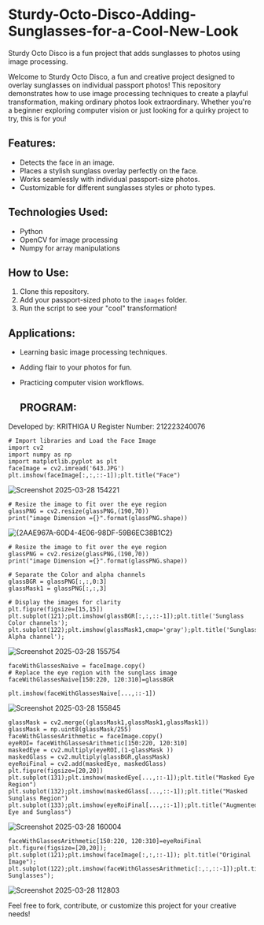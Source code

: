 # Sturdy-Octo-Disco-Adding-Sunglasses-for-a-Cool-New-Look

Sturdy Octo Disco is a fun project that adds sunglasses to photos using image processing.

Welcome to Sturdy Octo Disco, a fun and creative project designed to overlay sunglasses on individual passport photos! This repository demonstrates how to use image processing techniques to create a playful transformation, making ordinary photos look extraordinary. Whether you're a beginner exploring computer vision or just looking for a quirky project to try, this is for you!

## Features:
- Detects the face in an image.
- Places a stylish sunglass overlay perfectly on the face.
- Works seamlessly with individual passport-size photos.
- Customizable for different sunglasses styles or photo types.

## Technologies Used:
- Python
- OpenCV for image processing
- Numpy for array manipulations

## How to Use:
1. Clone this repository.
2. Add your passport-sized photo to the `images` folder.
3. Run the script to see your "cool" transformation!

## Applications:
- Learning basic image processing techniques.
- Adding flair to your photos for fun.
- Practicing computer vision workflows.

  ## PROGRAM:
Developed by: KRITHIGA U
Register Number: 212223240076

```
# Import libraries and Load the Face Image
import cv2
import numpy as np
import matplotlib.pyplot as plt
faceImage = cv2.imread('643.JPG')
plt.imshow(faceImage[:,:,::-1]);plt.title("Face")
```

![Screenshot 2025-03-28 154221](https://github.com/user-attachments/assets/33b51c90-9e70-4e42-8b89-256a04660d52)

```
# Resize the image to fit over the eye region
glassPNG = cv2.resize(glassPNG,(190,70))
print("image Dimension ={}".format(glassPNG.shape))
```

![{2AAE967A-60D4-4E06-98DF-59B6EC38B1C2}](https://github.com/user-attachments/assets/1483e940-e2cd-4d9e-9a55-25fd2a01a87a)

```
# Resize the image to fit over the eye region
glassPNG = cv2.resize(glassPNG,(190,70))
print("image Dimension ={}".format(glassPNG.shape))

# Separate the Color and alpha channels
glassBGR = glassPNG[:,:,0:3]
glassMask1 = glassPNG[:,:,3]

# Display the images for clarity
plt.figure(figsize=[15,15])
plt.subplot(121);plt.imshow(glassBGR[:,:,::-1]);plt.title('Sunglass Color channels');
plt.subplot(122);plt.imshow(glassMask1,cmap='gray');plt.title('Sunglass Alpha channel');
```

![Screenshot 2025-03-28 155754](https://github.com/user-attachments/assets/633e8132-3884-4c82-985c-2c189ff216e8)

```
faceWithGlassesNaive = faceImage.copy()
# Replace the eye region with the sunglass image
faceWithGlassesNaive[150:220, 120:310]=glassBGR

plt.imshow(faceWithGlassesNaive[...,::-1])
```

![Screenshot 2025-03-28 155845](https://github.com/user-attachments/assets/dafd9f1b-9e24-4cc9-8448-2366ae455a84)

```
glassMask = cv2.merge((glassMask1,glassMask1,glassMask1))
glassMask = np.uint8(glassMask/255)
faceWithGlassesArithmetic = faceImage.copy()
eyeROI= faceWithGlassesArithmetic[150:220, 120:310]
maskedEye = cv2.multiply(eyeROI,(1-glassMask ))
maskedGlass = cv2.multiply(glassBGR,glassMask)
eyeRoiFinal = cv2.add(maskedEye, maskedGlass)
plt.figure(figsize=[20,20])
plt.subplot(131);plt.imshow(maskedEye[...,::-1]);plt.title("Masked Eye Region")
plt.subplot(132);plt.imshow(maskedGlass[...,::-1]);plt.title("Masked Sunglass Region")
plt.subplot(133);plt.imshow(eyeRoiFinal[...,::-1]);plt.title("Augmented Eye and Sunglass")
```

![Screenshot 2025-03-28 160004](https://github.com/user-attachments/assets/3049cc04-7199-44b7-a13c-d6a87bfc489d)

```
faceWithGlassesArithmetic[150:220, 120:310]=eyeRoiFinal
plt.figure(figsize=[20,20]);
plt.subplot(121);plt.imshow(faceImage[:,:,::-1]); plt.title("Original Image");
plt.subplot(122);plt.imshow(faceWithGlassesArithmetic[:,:,::-1]);plt.title("With Sunglasses");
```

![Screenshot 2025-03-28 112803](https://github.com/user-attachments/assets/2291beaf-89f4-4dfd-815c-d89643d9d1ab)
 

Feel free to fork, contribute, or customize this project for your creative needs!
